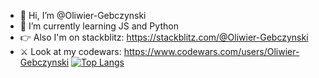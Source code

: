- 👋 Hi, I’m @Oliwier-Gebczynski
- 🌱 I’m currently learning JS and Python
- 👉 Also I'm on stackblitz: https://stackblitz.com/@Oliwier-Gebczynski
- ⚔️ Look at my codewars: https://www.codewars.com/users/Oliwier-Gebczynski
[![Top Langs](https://github-readme-stats.vercel.app/api/top-langs/?username=Oliwier-Gebczynski&layout=compact)](https://github.com/Oliwier-Gebczysnki/github-readme-stats)
